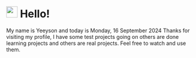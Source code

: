 <h1>
    <img src="https://emojis.slackmojis.com/emojis/images/1643510097/45343/hi.gif?1643510097" width="30"/> 
    Hello!
 </h1>
 <p>
    My name is Yeeyson and today is Monday, 16 September 2024
    Thanks for visiting my profile, I have some test projects going on others are done learning projects and others are real projects.
    Feel free to watch and use them.
 </p>